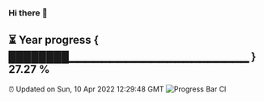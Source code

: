 ### Hi there 👋
⏳ Year progress { ████████▁▁▁▁▁▁▁▁▁▁▁▁▁▁▁▁▁▁▁▁▁▁ } 27.27 %
---
⏰ Updated on Sun, 10 Apr 2022 12:29:48 GMT
![Progress Bar CI](https://github.com/liununu/liununu/workflows/Progress%20Bar%20CI/badge.svg)
